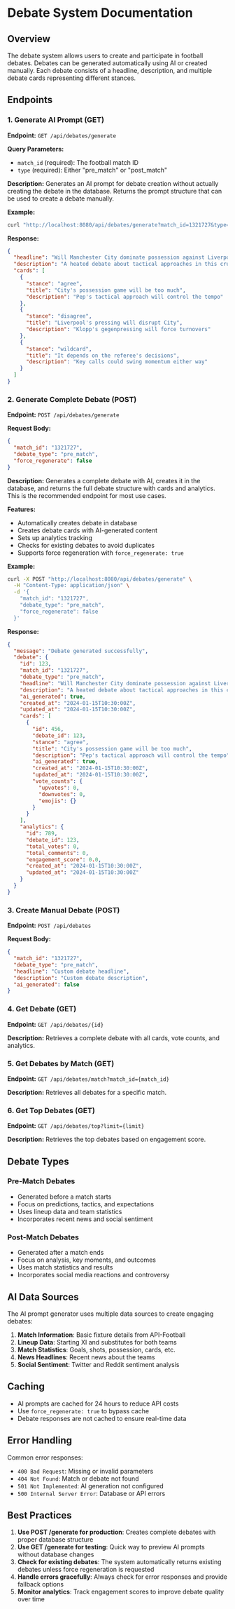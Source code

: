 # Debate System Documentation

## Overview

The debate system allows users to create and participate in football debates. Debates can be generated automatically using AI or created manually. Each debate consists of a headline, description, and multiple debate cards representing different stances.

## Endpoints

### 1. Generate AI Prompt (GET)

**Endpoint:** `GET /api/debates/generate`

**Query Parameters:**

- `match_id` (required): The football match ID
- `type` (required): Either "pre_match" or "post_match"

**Description:** Generates an AI prompt for debate creation without actually creating the debate in the database. Returns the prompt structure that can be used to create a debate manually.

**Example:**

```bash
curl "http://localhost:8080/api/debates/generate?match_id=1321727&type=pre_match"
```

**Response:**

```json
{
  "headline": "Will Manchester City dominate possession against Liverpool?",
  "description": "A heated debate about tactical approaches in this crucial match",
  "cards": [
    {
      "stance": "agree",
      "title": "City's possession game will be too much",
      "description": "Pep's tactical approach will control the tempo"
    },
    {
      "stance": "disagree",
      "title": "Liverpool's pressing will disrupt City",
      "description": "Klopp's gegenpressing will force turnovers"
    },
    {
      "stance": "wildcard",
      "title": "It depends on the referee's decisions",
      "description": "Key calls could swing momentum either way"
    }
  ]
}
```

### 2. Generate Complete Debate (POST)

**Endpoint:** `POST /api/debates/generate`

**Request Body:**

```json
{
  "match_id": "1321727",
  "debate_type": "pre_match",
  "force_regenerate": false
}
```

**Description:** Generates a complete debate with AI, creates it in the database, and returns the full debate structure with cards and analytics. This is the recommended endpoint for most use cases.

**Features:**

- Automatically creates debate in database
- Creates debate cards with AI-generated content
- Sets up analytics tracking
- Checks for existing debates to avoid duplicates
- Supports force regeneration with `force_regenerate: true`

**Example:**

```bash
curl -X POST "http://localhost:8080/api/debates/generate" \
  -H "Content-Type: application/json" \
  -d '{
    "match_id": "1321727",
    "debate_type": "pre_match",
    "force_regenerate": false
  }'
```

**Response:**

```json
{
  "message": "Debate generated successfully",
  "debate": {
    "id": 123,
    "match_id": "1321727",
    "debate_type": "pre_match",
    "headline": "Will Manchester City dominate possession against Liverpool?",
    "description": "A heated debate about tactical approaches in this crucial match",
    "ai_generated": true,
    "created_at": "2024-01-15T10:30:00Z",
    "updated_at": "2024-01-15T10:30:00Z",
    "cards": [
      {
        "id": 456,
        "debate_id": 123,
        "stance": "agree",
        "title": "City's possession game will be too much",
        "description": "Pep's tactical approach will control the tempo",
        "ai_generated": true,
        "created_at": "2024-01-15T10:30:00Z",
        "updated_at": "2024-01-15T10:30:00Z",
        "vote_counts": {
          "upvotes": 0,
          "downvotes": 0,
          "emojis": {}
        }
      }
    ],
    "analytics": {
      "id": 789,
      "debate_id": 123,
      "total_votes": 0,
      "total_comments": 0,
      "engagement_score": 0.0,
      "created_at": "2024-01-15T10:30:00Z",
      "updated_at": "2024-01-15T10:30:00Z"
    }
  }
}
```

### 3. Create Manual Debate (POST)

**Endpoint:** `POST /api/debates`

**Request Body:**

```json
{
  "match_id": "1321727",
  "debate_type": "pre_match",
  "headline": "Custom debate headline",
  "description": "Custom debate description",
  "ai_generated": false
}
```

### 4. Get Debate (GET)

**Endpoint:** `GET /api/debates/{id}`

**Description:** Retrieves a complete debate with all cards, vote counts, and analytics.

### 5. Get Debates by Match (GET)

**Endpoint:** `GET /api/debates/match?match_id={match_id}`

**Description:** Retrieves all debates for a specific match.

### 6. Get Top Debates (GET)

**Endpoint:** `GET /api/debates/top?limit={limit}`

**Description:** Retrieves the top debates based on engagement score.

## Debate Types

### Pre-Match Debates

- Generated before a match starts
- Focus on predictions, tactics, and expectations
- Uses lineup data and team statistics
- Incorporates recent news and social sentiment

### Post-Match Debates

- Generated after a match ends
- Focus on analysis, key moments, and outcomes
- Uses match statistics and results
- Incorporates social media reactions and controversy

## AI Data Sources

The AI prompt generator uses multiple data sources to create engaging debates:

1. **Match Information**: Basic fixture details from API-Football
2. **Lineup Data**: Starting XI and substitutes for both teams
3. **Match Statistics**: Goals, shots, possession, cards, etc.
4. **News Headlines**: Recent news about the teams
5. **Social Sentiment**: Twitter and Reddit sentiment analysis

## Caching

- AI prompts are cached for 24 hours to reduce API costs
- Use `force_regenerate: true` to bypass cache
- Debate responses are not cached to ensure real-time data

## Error Handling

Common error responses:

- `400 Bad Request`: Missing or invalid parameters
- `404 Not Found`: Match or debate not found
- `501 Not Implemented`: AI generation not configured
- `500 Internal Server Error`: Database or API errors

## Best Practices

1. **Use POST /generate for production**: Creates complete debates with proper database structure
2. **Use GET /generate for testing**: Quick way to preview AI prompts without database changes
3. **Check for existing debates**: The system automatically returns existing debates unless force regeneration is requested
4. **Handle errors gracefully**: Always check for error responses and provide fallback options
5. **Monitor analytics**: Track engagement scores to improve debate quality over time
